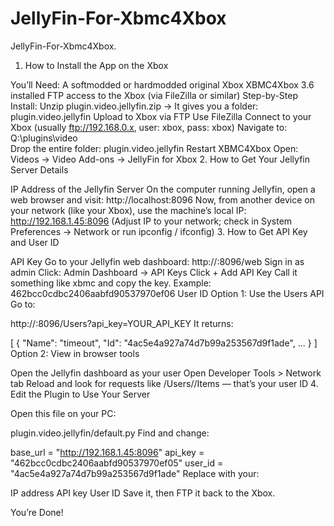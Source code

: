 # JellyFin-For-Xbmc4Xbox
JellyFin-For-Xbmc4Xbox.
1. How to Install the App on the Xbox

You’ll Need:
A softmodded or hardmodded original Xbox
XBMC4Xbox 3.6 installed
FTP access to the Xbox (via FileZilla or similar)
 Step-by-Step Install:
Unzip plugin.video.jellyfin.zip
→ It gives you a folder:
plugin.video.jellyfin
Upload to Xbox via FTP
Use FileZilla
Connect to your Xbox (usually ftp://192.168.0.x, user: xbox, pass: xbox)
Navigate to:
Q:\plugins\video\
Drop the entire folder:
plugin.video.jellyfin
Restart XBMC4Xbox
Open:
Videos → Video Add-ons → JellyFin for Xbox
 2. How to Get Your Jellyfin Server Details

 IP Address of the Jellyfin Server
On the computer running Jellyfin, open a web browser and visit:
http://localhost:8096
Now, from another device on your network (like your Xbox), use the machine’s local IP:
http://192.168.1.45:8096
(Adjust IP to your network; check in System Preferences → Network or run ipconfig / ifconfig)
 3. How to Get API Key and User ID

 API Key
Go to your Jellyfin web dashboard:
http://<your-ip>:8096/web
Sign in as admin
Click:
Admin Dashboard → API Keys
Click + Add API Key
Call it something like xbmc and copy the key.
Example:
462bcc0cdbc2406aabfd90537970ef06
 User ID
Option 1: Use the Users API
Go to:

http://<your-ip>:8096/Users?api_key=YOUR_API_KEY
It returns:

[
  {
    "Name": "timeout",
    "Id": "4ac5e4a927a74d7b99a253567d9f1ade",
    ...
  }
]
Option 2: View in browser tools

Open the Jellyfin dashboard as your user
Open Developer Tools > Network tab
Reload and look for requests like /Users/<ID>/Items — that’s your user ID
 4. Edit the Plugin to Use Your Server

Open this file on your PC:

plugin.video.jellyfin/default.py
Find and change:

base_url = "http://192.168.1.45:8096"
api_key = "462bcc0cdbc2406aabfd90537970ef05"
user_id = "4ac5e4a927a74d7b99a253567d9f1ade"
Replace with your:

IP address
API key
User ID
Save it, then FTP it back to the Xbox.

 You’re Done!
